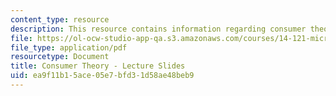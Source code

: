 ```yaml
---
content_type: resource
description: This resource contains information regarding consumer theory.
file: https://ol-ocw-studio-app-qa.s3.amazonaws.com/courses/14-121-microeconomic-theory-i-fall-2015/ea9f11b15ace05e7bfd31d58ae48beb9_MIT14_121F15_2S.pdf
file_type: application/pdf
resourcetype: Document
title: Consumer Theory - Lecture Slides
uid: ea9f11b1-5ace-05e7-bfd3-1d58ae48beb9
---
```

